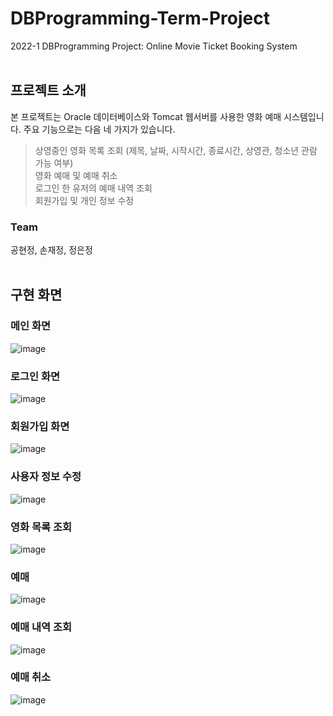 # DBProgramming-Term-Project
2022-1 DBProgramming Project: Online Movie Ticket Booking System
<br/>
<br/>
## 프로젝트 소개
본 프로젝트는 Oracle 데이터베이스와 Tomcat 웹서버를 사용한 영화 예매 시스템입니다. 주요 기능으로는 다음 네 가지가 있습니다.
> 상영중인 영화 목록 조회 (제목, 날짜, 시작시간, 종료시간, 상영관, 청소년 관람 가능 여부)<br/>
영화 예매 및 예매 취소<br/>
로그인 한 유저의 예매 내역 조회<br/>
회원가입 및 개인 정보 수정
><br/>

### Team
공현정, 손재정, 정은정
<br/><br/>

## 구현 화면
### 메인 화면
![image](https://user-images.githubusercontent.com/100047095/178319245-4982a5cf-0602-4c7c-880e-48e0b1b45c69.png)

### 로그인 화면
![image](https://user-images.githubusercontent.com/100047095/178319280-9c7c354a-251f-48eb-8e27-bc1d0bcff94e.png)

### 회원가입 화면
![image](https://user-images.githubusercontent.com/100047095/178319308-eb65a956-1cf2-47c1-8a4c-491a5b601b78.png)

### 사용자 정보 수정
![image](https://user-images.githubusercontent.com/100047095/178319368-382629a9-cd74-4405-8396-6dedbcbaa6ea.png)

### 영화 목록 조회
![image](https://user-images.githubusercontent.com/100047095/178319471-85ec6685-612c-4db4-adea-7306006965e6.png)

### 예매 
![image](https://user-images.githubusercontent.com/100047095/178319572-61a63db6-17a4-499a-af42-4d21f8a8c187.png)

### 예매 내역 조회
![image](https://user-images.githubusercontent.com/100047095/178319617-96e2cc1d-e721-4866-a006-f739a7e358c5.png)

### 예매 취소
![image](https://user-images.githubusercontent.com/100047095/178319646-59245619-69bb-4cb8-815f-20d1dea0c9f0.png)

